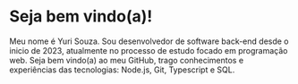 # Seja bem vindo(a)!
Meu nome é Yuri Souza. Sou desenvolvedor de software back-end desde o inicio de 2023, atualmente no processo de estudo focado em programação web. Seja bem vindo(a) ao meu GitHub, trago conhecimentos e experiências das tecnologias: Node.js, Git, Typescript e SQL. 

<!--
**yurissz/yurissz** is a ✨ _special_ ✨ repository because its `README.md` (this file) appears on your GitHub profile.

Here are some ideas to get you started:

- 🔭 I’m currently working on ...
- 🌱 I’m currently learning ...
- 👯 I’m looking to collaborate on ...
- 🤔 I’m looking for help with ...
- 💬 Ask me about ...
- 📫 How to reach me: ...
- 😄 Pronouns: ...
- ⚡ Fun fact: ...
-->
